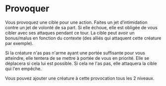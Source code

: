 # Provoquer
Vous provoquez une cible pour une action. Faites un jet d’intimidation contre un jet de volonté de sa part. Si elle échoue, elle est obligée de vous cibler avec ses attaques pendant ce tour. La cible peut avoir un bonus/malus en fonction du contexte (des alliés qui attaquent cette créature par exemple).

Si la créature n'as pas n'arme ayant une portée suffisante pour vous atteindre, elle tentera de se mettre à portée de vous en priorité. Elle se déplacera si cela lui est possible. Si cela ne l'as pas, elle attaquera la cible qui l'en empêche.

Vous pouvez ajouter une créature à cette provocation tous les 2 niveaux.